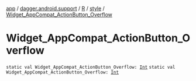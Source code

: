 [app](../../../index.md) / [dagger.android.support](../../index.md) / [R](../index.md) / [style](index.md) / [Widget_AppCompat_ActionButton_Overflow](./-widget_-app-compat_-action-button_-overflow.md)

# Widget_AppCompat_ActionButton_Overflow

`static val Widget_AppCompat_ActionButton_Overflow: `[`Int`](https://kotlinlang.org/api/latest/jvm/stdlib/kotlin/-int/index.html)
`static val Widget_AppCompat_ActionButton_Overflow: `[`Int`](https://kotlinlang.org/api/latest/jvm/stdlib/kotlin/-int/index.html)